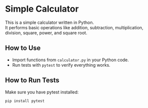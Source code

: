 # Simple Calculator

This is a simple calculator written in Python.  
It performs basic operations like addition, subtraction, multiplication, division, square, power, and square root.

## How to Use

- Import functions from `calculator.py` in your Python code.
- Run tests with `pytest` to verify everything works.

## How to Run Tests

Make sure you have pytest installed:

```bash
pip install pytest
